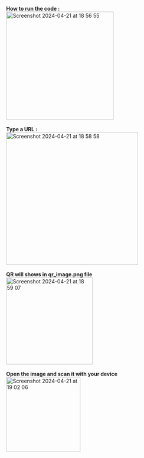 <b>How to run the code :</b>
</br>
<img width="291" alt="Screenshot 2024-04-21 at 18 56 55" src="https://github.com/RakhaGalih/QR-Code-Project/assets/54633534/40545059-14b6-47ab-aa7d-03e9de99700f">
</br>
</br>
<b>Type a URL :</b>
</br>
<img width="357" alt="Screenshot 2024-04-21 at 18 58 58" src="https://github.com/RakhaGalih/QR-Code-Project/assets/54633534/0ad54fae-257e-45c8-9777-fdcf8cac0133">
</br>
</br>
<b>QR will shows in qr_image.png file</b>
</br>
<img width="234" alt="Screenshot 2024-04-21 at 18 59 07" src="https://github.com/RakhaGalih/QR-Code-Project/assets/54633534/a3929105-3d2a-461f-8a26-30348156dd85">
</br>
</br>
<b>Open the image and scan it with your device</b>
</br>
<img width="201" alt="Screenshot 2024-04-21 at 19 02 06" src="https://github.com/RakhaGalih/QR-Code-Project/assets/54633534/73ea6a10-4b28-4274-8f26-b844fadeb981">
